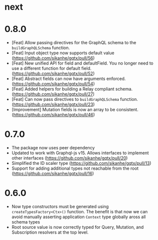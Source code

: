 # next

# 0.8.0
- [Feat] Allow passing directives for the GraphQL schema to the `buildGraphQLSchema` function.
- [Feat] Input object type now supports default value (https://github.com/sikanhe/gqtx/pull/56)
- [Feat] New unified API for field and defaultField. You no longer need to use a different function for default field. (https://github.com/sikanhe/gqtx/pull/52)
- [Feat] Abstract fields can now have arguments enforced. (https://github.com/sikanhe/gqtx/pull/54)
- [Feat] Added helpers for building a Relay compliant schema. (https://github.com/sikanhe/gqtx/pull/27)
- [Feat] Can now pass directives to `buildGraphQLSchema` function. (https://github.com/sikanhe/gqtx/pull/23)
- [Improvement] Mutation fields is now an array to be consistent. (https://github.com/sikanhe/gqtx/pull/46)

# 0.7.0

- The package now uses peer dependency
- Updated to work with Graphql-js v15. Allows interfaces to implement other interfaces (https://github.com/sikanhe/gqtx/pull/20)
- Simplified the ID scaler type (https://github.com/sikanhe/gqtx/pull/13)
- Support for adding additional types not reachable from the root (https://github.com/sikanhe/gqtx/pull/16)

# 0.6.0

- Now type constructors must be generated using `createTypesFactory<Ctx>()` function. The benefit is that now we
  can avoid manually asserting application `Context` type globally aross all schema types
- Root source value is now correctly typed for Query, Mutation, and Subscription resolvers at the top level.
